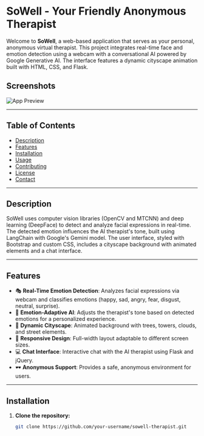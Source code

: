 # SoWell - Your Friendly Anonymous Therapist

Welcome to **SoWell**, a web-based application that serves as your personal, anonymous virtual therapist. This project integrates real-time face and emotion detection using a webcam with a conversational AI powered by Google Generative AI. The interface features a dynamic cityscape animation built with HTML, CSS, and Flask.

## Screenshots
![App Preview](static/screenshot.png)


---

## Table of Contents
- [Description](#description)
- [Features](#features)
- [Installation](#installation)
- [Usage](#usage)
- [Contributing](#contributing)
- [License](#license)
- [Contact](#contact)

---

## Description

SoWell uses computer vision libraries (OpenCV and MTCNN) and deep learning (DeepFace) to detect and analyze facial expressions in real-time. The detected emotion influences the AI therapist's tone, built using LangChain with Google's Gemini model. The user interface, styled with Bootstrap and custom CSS, includes a cityscape background with animated elements and a chat interface.

---

## Features

- 🎭 **Real-Time Emotion Detection**: Analyzes facial expressions via webcam and classifies emotions (happy, sad, angry, fear, disgust, neutral, surprise).
- 💬 **Emotion-Adaptive AI**: Adjusts the therapist's tone based on detected emotions for a personalized experience.
- 🌆 **Dynamic Cityscape**: Animated background with trees, towers, clouds, and street elements.
- 📱 **Responsive Design**: Full-width layout adaptable to different screen sizes.
- 💻 **Chat Interface**: Interactive chat with the AI therapist using Flask and jQuery.
- 🕶️ **Anonymous Support**: Provides a safe, anonymous environment for users.

---

## Installation

1. **Clone the repository:**
   ```bash
   git clone https://github.com/your-username/sowell-therapist.git
